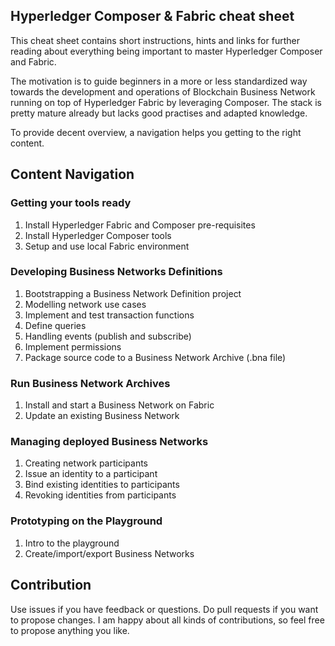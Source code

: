 ## Hyperledger Composer & Fabric cheat sheet

This cheat sheet contains short instructions, hints and links for further reading about everything being important to master Hyperledger Composer and Fabric.

The motivation is to guide beginners in a more or less standardized way towards the development and operations of Blockchain Business Network running on top of Hyperledger Fabric by leveraging Composer. The stack is pretty mature already but lacks good practises and adapted knowledge.

To provide decent overview, a navigation helps you getting to the right content.

## Content Navigation

### Getting your tools ready

1. Install Hyperledger Fabric and Composer pre-requisites
2. Install Hyperledger Composer tools
3. Setup and use local Fabric environment


### Developing Business Networks Definitions

1. Bootstrapping a Business Network Definition project
2. Modelling network use cases
3. Implement and test transaction functions
4. Define queries
5. Handling events (publish and subscribe)
6. Implement permissions
7. Package source code to a Business Network Archive (.bna file)

### Run Business Network Archives

1. Install and start a Business Network on Fabric
2. Update an existing Business Network

### Managing deployed Business Networks

1. Creating network participants
2. Issue an identity to a participant
3. Bind existing identities to participants
4. Revoking identities from participants

### Prototyping on the Playground

1. Intro to the playground
2. Create/import/export Business Networks

## Contribution

Use issues if you have feedback or questions. Do pull requests if you want to propose changes. I am happy about all kinds of contributions, so feel free to propose anything you like.